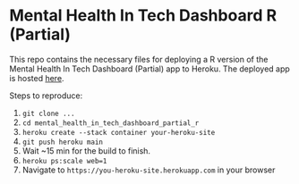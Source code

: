# Mental Health In Tech Dashboard R (Partial)

This repo contains the necessary files for deploying a R version of the Mental Health In Tech Dashboard (Partial) app to Heroku.
The deployed app is hosted [here](https://dsci532_mental_health_in_tech_dashboard_partial_r.com/).

Steps to reproduce:

1. `git clone ...`
2. `cd mental_health_in_tech_dashboard_partial_r`
3. `heroku create --stack container your-heroku-site`
4. `git push heroku main`
5. Wait ~15 min for the build to finish.
6. `heroku ps:scale web=1`
7. Navigate to `https://you-heroku-site.herokuapp.com` in your browser
